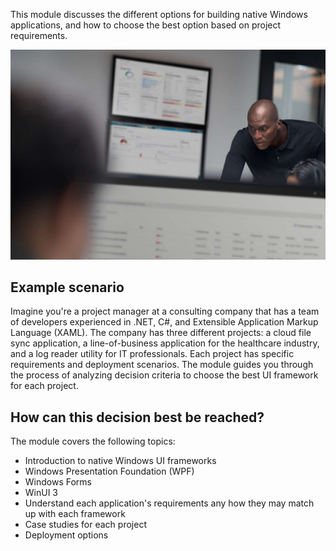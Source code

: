 This module discusses the different options for building native Windows applications, and how to choose the best option based on project requirements.

![A picture visualizing Windows UI framework design and development.](../media/windows-development-design.jpg)

## Example scenario

Imagine you're a project manager at a consulting company that has a team of developers experienced in .NET, C#, and Extensible Application Markup Language (XAML). The company has three different projects: a cloud file sync application, a line-of-business application for the healthcare industry, and a log reader utility for IT professionals. Each project has specific requirements and deployment scenarios. The module guides you through the process of analyzing decision criteria to choose the best UI framework for each project.

## How can this decision best be reached?

The module covers the following topics:

- Introduction to native Windows UI frameworks
- Windows Presentation Foundation (WPF)
- Windows Forms
- WinUI 3
- Understand each application's requirements any how they may match up with each framework
- Case studies for each project
- Deployment options

